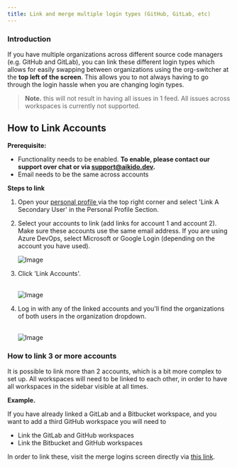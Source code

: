 ```yaml
---
title: Link and merge multiple login types (GitHub, GitLab, etc)
---
```



### Introduction

If you have multiple organizations across different source code managers (e.g. GitHub and GitLab), you can link these different login types which allows for easily swapping between organizations using the org-switcher at the **top left of the screen**. This allows you to not always having to go through the login hassle when you are changing login types.

> **Note.** this will not result in having all issues in 1 feed. All issues across workspaces is currently not supported.

## How to Link Accounts

**Prerequisite:** 

- Functionality needs to be enabled. ​**To enable, please contact our support over chat or via [support@aikido.dev](mailto:support@aikido.dev).**
- Email needs to be the same across accounts

**Steps to link**

1. Open your [personal profile ](https://app.aikido.dev/my-profile)via the top right corner and select 'Link A Secondary User' in the Personal Profile Section.
2. Select your accounts to link (add links for account 1 and account 2). Make sure these accounts use the same email address. If you are using Azure DevOps, select Microsoft or Google Login (depending on the account you have used).

   ![Image](https://ucarecdn.com/e527424d-3d62-4cb2-8ff3-2ff70811e41d/)
3. Click 'Link Accounts'.\
   ​

   ![Image](https://ucarecdn.com/ab79e54e-04bb-4a8e-b641-c0afdf6b9663/)
4. Log in with any of the linked accounts and you'll find the organizations of both users in the organization dropdown.\
   ​

   ![Image](https://ucarecdn.com/27bda9fe-764b-48a3-b08e-f6ae34b2b0f1/)

### How to link 3 or more accounts

It is possible to link more than 2 accounts, which is a bit more complex to set up. All workspaces will need to be linked to each other, in order to have all workspaces in the sidebar visible at all times.

**Example.**

If you have already linked a GitLab and a Bitbucket workspace, and you want to add a third GitHub workspace you will need to

- Link the GitLab and GitHub workspaces
- Link the Bitbucket and GitHub workspaces

In order to link these, visit the merge logins screen directly via [this link](https://app.aikido.dev/merge-logins).